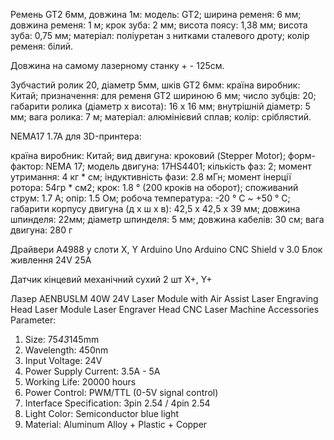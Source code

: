 Ремень GT2 6мм, довжина 1м:
модель: GT2;
ширина ременя: 6 мм;
довжина ременя: 1 м;
крок зуба: 2 мм;
висота поясу: 1,38 мм;
висота зуба: 0,75 мм;
матеріал: поліуретан з нитками сталевого дроту;
колір ременя: білий.

Довжина на самому лазерному станку + - 125см.

Зубчастий ролик 20, діаметр 5мм, шків GT2 6мм:
країна виробник: Китай;
призначення: для ременя GT2 шириною 6 мм;
число зубців: 20;
габарити ролика (діаметр х висота): 16 х 16 мм;
внутрішній діаметр: 5 мм;
вага ролика: 7 м;
матеріал: алюмінієвий сплав;
колір: сріблястий.

NEMA17 1.7A для 3D-принтера:

країна виробник: Китай;
вид двигуна: кроковий (Stepper Motor);
форм-фактор: NEMA 17;
модель двигуна: 17HS4401;
кількість фаз: 2;
момент утримання: 4 кг * см;
індуктивність фази: 2.8 мГн;
момент інерції ротора: 54гр * см2;
крок: 1.8 ° (200 кроків на оборот);
споживаний струм: 1.7 A;
опір: 1.5 Ом;
робоча температура: -20 ° C ~ +50 ° C;
габарити корпусу двигуна (д х ш х в): 42,5 х 42,5 х 39 мм;
довжина шпинделя: 22мм;
діаметр шпинделя: 5 мм;
довжина кабелів: 30 см;
вага двигуна: 280 г

Драйвери A4988 у слоти X, Y
Arduino Uno
Arduino CNC Shield v 3.0
Блок живлення 24V 25A

Датчик кінцевий механічний сухий 2 шт X+, Y+

Лазер AENBUSLM 40W 24V Laser Module with Air Assist Laser
Engraving Head Laser Module Laser Engraver Head CNC Laser Machine Accessories
Parameter:
1. Size: 75*43*145mm
2. Wavelength: 450nm
3. Input Voltage:  24V
4. Power Supply Current: 3.5A - 5A
5. Working Life: 20000 hours
6. Power Control: PWM/TTL (0-5V signal control)
7. Interface Specification: 3pin 2.54 / 4pin 2.54
8. Light Color: Semiconductor blue light
9. Material: Aluminum Alloy + Plastic + Copper






